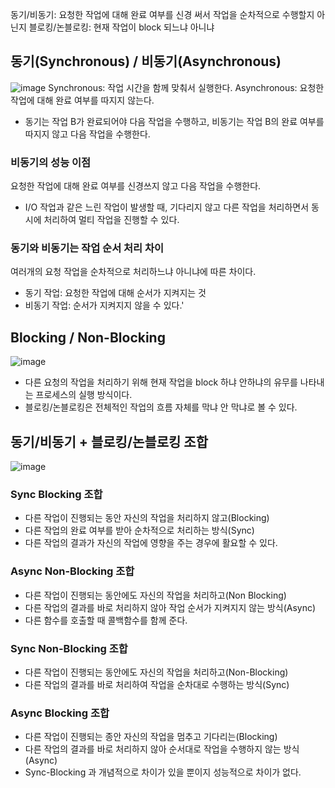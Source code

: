 동기/비동기: 요청한 작업에 대해 완료 여부를 신경 써서 작업을 순차적으로 수행할지 아닌지
블로킹/논블로킹: 현재 작업이 block 되느냐 아니냐
## 동기(Synchronous) / 비동기(Asynchronous)
![image](https://github.com/user-attachments/assets/41e25963-9cf5-4f7d-97b5-c74326544a69)
Synchronous: 작업 시간을 함께 맞춰서 실행한다.
Asynchronous: 요청한 작업에 대해 완료 여부를 따지지 않는다.
- 동기는 작업 B가 완료되어야 다음 작업을 수행하고, 비동기는 작업 B의 완료 여부를 따지지 않고 다음 작업을 수행한다.
### 비동기의 성능 이점
요청한 작업에 대해 완료 여부를 신경쓰지 않고 다음 작업을 수행한다.
- I/O 작업과 같은 느린 작업이 발생할 때, 기다리지 않고 다른 작업을 처리하면서 동시에 처리하여 멀티 작업을 진행할 수 있다.
### 동기와 비동기는 작업 순서 처리 차이
여러개의 요청 작업을 순차적으로 처리하느냐 아니냐에 따른 차이다.
- 동기 작업: 요청한 작업에 대해 순서가 지켜지는 것
- 비동기 작업: 순서가 지켜지지 않을 수 있다.'
## Blocking / Non-Blocking
![image](https://github.com/user-attachments/assets/f4a62cf9-e95f-4437-820a-6abee4ff5845)

- 다른 요청의 작업을 처리하기 위해 현재 작업을 block 하냐 안하냐의 유무를 나타내는 프로세스의 실행 방식이다. 
- 블로킹/논블로킹은 전체적인 작업의 흐름 자체를 막냐 안 막냐로 볼 수 있다.

## 동기/비동기 + 블로킹/논블로킹 조합
![image](https://github.com/user-attachments/assets/afec8c7a-6c4d-4e16-895b-2d22e684f116)
### Sync Blocking 조합
- 다른 작업이 진행되는 동안 자신의 작업을 처리하지 않고(Blocking)
- 다른 작업의 완료 여부를 받아 순차적으로 처리하는 방식(Sync)
- 다른 작업의 결과가 자신의 작업에 영향을 주는 경우에 활요할 수 있다.
### Async Non-Blocking 조합
- 다른 작업이 진행되는 동안에도 자신의 작업을 처리하고(Non Blocking)
- 다른 작업의 결과를 바로 처리하지 않아 작업 순서가 지켜지지 않는 방식(Async)
- 다른 함수를 호출할 때 콜백함수를 함께 준다.

### Sync Non-Blocking 조합
- 다른 작업이 진행되는 동안에도 자신의 작업을 처리하고(Non-Blocking)
- 다른 작업의 결과를 바로 처리하여 작업을 순차대로 수행하는 방식(Sync)
### Async Blocking 조합
- 다른 작업이 진행되는 종안 자신의 작업을 멈추고 기다리는(Blocking)
- 다른 작업의 결과를 바로 처리하지 않아 순서대로 작업을 수행하지 않는 방식(Async)
- Sync-Blocking 과 개념적으로 차이가 있을 뿐이지 성능적으로 차이가 없다.
